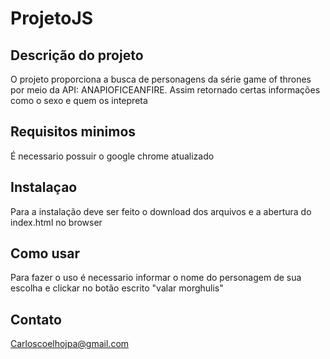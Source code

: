 # ProjetoJS

## Descrição do projeto
O projeto proporciona a busca de personagens da série game of thrones por meio da API: ANAPIOFICEANFIRE. Assim retornado certas informações como o sexo e quem os intepreta

## Requisitos minimos
É necessario possuir o google chrome atualizado

## Instalaçao
Para a instalação deve ser feito o download dos arquivos e a abertura do index.html no browser

## Como usar
Para fazer o uso é necessario informar o nome do personagem de sua escolha e clickar no botão escrito "valar morghulis"

## Contato
Carloscoelhojpa@gmail.com
